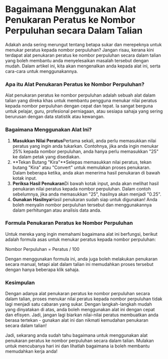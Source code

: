 Bagaimana Menggunakan Alat Penukaran Peratus ke Nombor Perpuluhan secara Dalam Talian
=====================================================================================

Adakah anda sering merungut tentang betapa sukar dan merepeknya untuk menukar peratus kepada nombor perpuluhan? Jangan risau, kerana kini terdapat alat penukaran peratus ke nombor perpuluhan secara dalam talian yang boleh membantu anda menyelesaikan masalah tersebut dengan mudah. Dalam artikel ini, kita akan mengenalkan anda kepada alat ini, serta cara-cara untuk menggunakannya.

### Apa itu Alat Penukaran Peratus ke Nombor Perpuluhan?

Alat penukaran peratus ke nombor perpuluhan adalah sebuah alat dalam talian yang direka khas untuk membantu pengguna menukar nilai peratus kepada nombor perpuluhan dengan cepat dan tepat. Ia sangat berguna untuk pelajar, guru, profesional perniagaan, atau sesiapa sahaja yang sering berurusan dengan data statistik atau kewangan.

### Bagaimana Menggunakan Alat Ini?

1. **Masukkan Nilai Peratus**Pertama sekali, anda perlu memasukkan nilai peratus yang ingin anda tukarkan. Contohnya, jika anda ingin menukar 25% kepada nombor perpuluhan, anda hanya perlu memasukkan "25" ke dalam petak yang disediakan.
2. **Tekan Butang "Kira"**Selepas memasukkan nilai peratus, tekan butang "Kira" atau "Convert" untuk memulakan proses penukaran. Dalam beberapa ketika, anda akan menerima hasil penukaran di bawah kotak input.
3. **Periksa Hasil Penukaran**Di bawah kotak input, anda akan melihat hasil penukaran nilai peratus kepada nombor perpuluhan. Dalam contoh sebelumnya, jika anda memasukkan "25", hasilnya akan menjadi "0.25".
4. **Gunakan Hasilnya**Hasil penukaran sudah siap untuk digunakan! Anda boleh menyalin nombor perpuluhan tersebut dan menggunakannya dalam perhitungan atau analisis data anda.

### Formula Penukaran Peratus ke Nombor Perpuluhan

Untuk mereka yang ingin memahami bagaimana alat ini berfungsi, berikut adalah formula asas untuk menukar peratus kepada nombor perpuluhan:

Nombor Perpuluhan = Peratus / 100

Dengan menggunakan formula ini, anda juga boleh melakukan penukaran secara manual, tetapi alat dalam talian ini memudahkan proses tersebut dengan hanya beberapa klik sahaja.

### Kesimpulan

Dengan adanya alat penukaran peratus ke nombor perpuluhan secara dalam talian, proses menukar nilai peratus kepada nombor perpuluhan tidak lagi menjadi satu cabaran yang sukar. Dengan langkah-langkah mudah yang dinyatakan di atas, anda boleh menggunakan alat ini dengan cepat dan efisyen. Jadi, jangan lagi biarkan nilai-nilai peratus membuatkan anda berasa tertekan - gunakan alat ini dan nikmati kemudahan penukaran secara dalam talian!

Jadi, sekarang anda sudah tahu bagaimana untuk menggunakan alat penukaran peratus ke nombor perpuluhan secara dalam talian. Mulakan untuk mencubanya hari ini dan lihatlah bagaimana ia boleh membantu memudahkan kerja anda!
